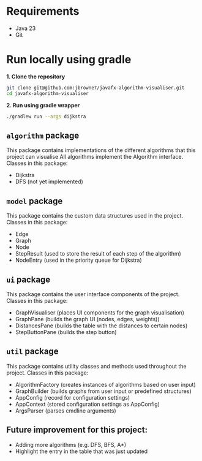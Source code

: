 # Requirements
- Java 23
- Git

# Run locally using gradle  

**1. Clone the repository**
```bash
git clone git@github.com:jbrowne7/javafx-algorithm-visualiser.git
cd javafx-algorithm-visualiser
```  

**2. Run using gradle wrapper**
```bash
./gradlew run --args dijkstra
```


## `algorithm` package

This package contains implementations of the different algorithms that this project can visualise
All algorithms implement the Algorithm interface. Classes in this package:
- Dijkstra
- DFS (not yet implemented)

## `model` package
This package contains the custom data structures used in the project. Classes in this package:
- Edge
- Graph
- Node
- StepResult (used to store the result of each step of the algorithm)
- NodeEntry (used in the priority queue for Dijkstra)

## `ui` package
This package contains the user interface components of the project. Classes in this package:
- GraphVisualiser (places UI components for the graph visualisation)
- GraphPane (builds the graph UI (nodes, edges, weights))
- DistancesPane (builds the table with the distances to certain nodes)
- StepButtonPane (builds the step button)

## `util` package
This package contains utility classes and methods used throughout the project. Classes in this package:
- AlgorithmFactory (creates instances of algorithms based on user input)
- GraphBuilder (builds graphs from user input or predefined structures)
- AppConfig (record for configuration settings)
- AppContext (stored configuration settings as AppConfig)
- ArgsParser (parses cmdline arguments)

## Future improvement for this project:
- Adding more algorithms (e.g. DFS, BFS, A*)
- Highlight the entry in the table that was just updated